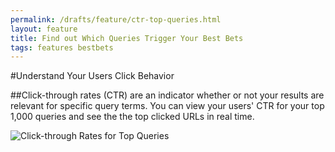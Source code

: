 ```yaml
---
permalink: /drafts/feature/ctr-top-queries.html
layout: feature
title: Find out Which Queries Trigger Your Best Bets
tags: features bestbets
---
```

#Understand Your Users Click Behavior

##Click-through rates (CTR) are an indicator whether or not your results are relevant for specific query terms. You can view your users' CTR for your top 1,000 queries and see the the top clicked URLs in real time.

![Click-through Rates for Top Queries](https://9fddeb862c037f6d2190-f1564c64756a8cfee25b6b19953b1d23.ssl.cf2.rackcdn.com/feature-ctr-top-queries.png "Click-through Rates for Top Queries")
